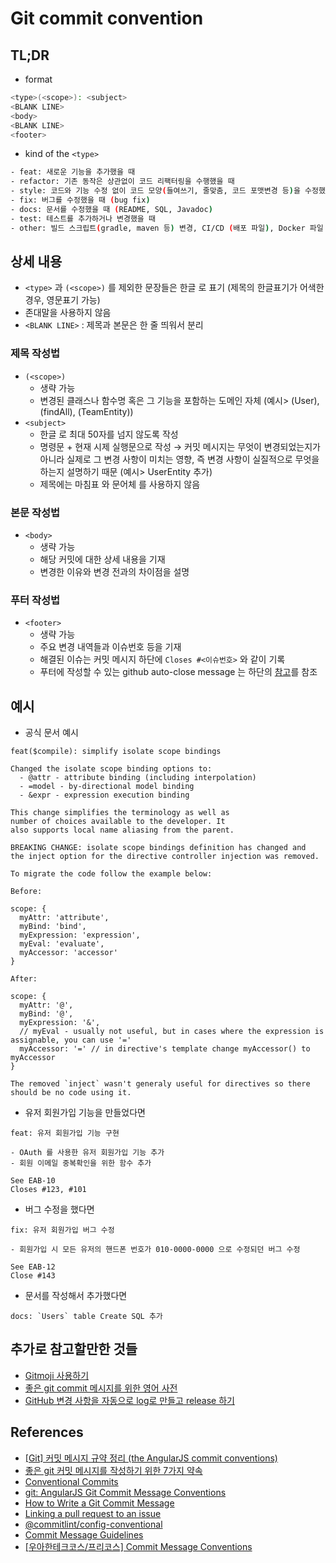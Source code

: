 # Git commit convention

## TL;DR

- format
``` sh
<type>(<scope>): <subject>
<BLANK LINE>
<body>
<BLANK LINE>
<footer>
```

- kind of the `<type>` 
``` sh
- feat: 새로운 기능을 추가했을 때
- refactor: 기존 동작은 상관없이 코드 리팩터링을 수행했을 때
- style: 코드와 기능 수정 없이 코드 모양(들여쓰기, 줄맞춤, 코드 포맷변경 등)을 수정했을 때
- fix: 버그를 수정했을 때 (bug fix)
- docs: 문서를 수정했을 때 (README, SQL, Javadoc)
- test: 테스트를 추가하거나 변경했을 때
- other: 빌드 스크립트(gradle, maven 등) 변경, CI/CD (배포 파일), Docker 파일 변경
``` 

## 상세 내용

- `<type>` 과 `(<scope>)` 를 제외한 문장들은 한글 로 표기 (제목의 한글표기가 어색한경우, 영문표기 가능) 
- 존대말을 사용하지 않음
- `<BLANK LINE>` : 제목과 본문은 한 줄 띄워서 분리

### 제목 작성법

- `(<scope>)`
  - 생략 가능
  - 변경된 클래스나 함수명 혹은 그 기능을 포함하는 도메인 자체 (예시> (User), (findAll), (TeamEntity)) 
- `<subject>`
  - 한글 로 최대 50자를 넘지 않도록 작성
  - 명령문 + 현재 시제 실행문으로 작성 → 커밋 메시지는 무엇이 변경되었는지가 아니라 실제로 그 변경 사항이 미치는 영향, 즉 변경 사항이 실질적으로 무엇을 하는지 설명하기 때문 (예시> UserEntity 추가) 
  - 제목에는 마침표 와 문어체 를 사용하지 않음

### 본문 작성법

- `<body>`
  - 생략 가능
  - 해당 커밋에 대한 상세 내용을 기재
  - 변경한 이유와 변경 전과의 차이점을 설명

### 푸터 작성법

- `<footer>`
  - 생략 가능
  - 주요 변경 내역들과 이슈번호 등을 기재
  - 해결된 이슈는 커밋 메시지 하단에 `Closes #<이슈번호>` 와 같이 기록
  - 푸터에 작성할 수 있는 github auto-close message 는 하단의 [참고](https://docs.github.com/en/issues/tracking-your-work-with-issues/linking-a-pull-request-to-an-issue)를 참조

## 예시

- 공식 문서 예시

```
feat($compile): simplify isolate scope bindings

Changed the isolate scope binding options to:
  - @attr - attribute binding (including interpolation)
  - =model - by-directional model binding
  - &expr - expression execution binding

This change simplifies the terminology as well as
number of choices available to the developer. It
also supports local name aliasing from the parent.

BREAKING CHANGE: isolate scope bindings definition has changed and
the inject option for the directive controller injection was removed.

To migrate the code follow the example below:

Before:

scope: {
  myAttr: 'attribute',
  myBind: 'bind',
  myExpression: 'expression',
  myEval: 'evaluate',
  myAccessor: 'accessor'
}

After:

scope: {
  myAttr: '@',
  myBind: '@',
  myExpression: '&',
  // myEval - usually not useful, but in cases where the expression is assignable, you can use '='
  myAccessor: '=' // in directive's template change myAccessor() to myAccessor
}

The removed `inject` wasn't generaly useful for directives so there should be no code using it.
```

- 유저 회원가입 기능을 만들었다면

```
feat: 유저 회원가입 기능 구현

- OAuth 를 사용한 유저 회원가입 기능 추가
- 회원 이메일 중복확인을 위한 함수 추가

See EAB-10
Closes #123, #101
```

- 버그 수정을 했다면

```
fix: 유저 회원가입 버그 수정

- 회원가입 시 모든 유저의 핸드폰 번호가 010-0000-0000 으로 수정되던 버그 수정

See EAB-12
Close #143
```

- 문서를 작성해서 추가했다면

```
docs: `Users` table Create SQL 추가
```

## 추가로 참고할만한 것들

- [Gitmoji 사용하기](https://treasurebear.tistory.com/70)
- [좋은 git commit 메시지를 위한 영어 사전](https://blog.ull.im/engineering/2019/03/10/logs-on-git.html)
- [GitHub 변경 사항을 자동으로 log로 만들고 release 하기](https://musma.github.io/2020/07/27/changelog.html)

## References
- [\[Git\] 커밋 메시지 규약 정리 (the AngularJS commit conventions)](https://velog.io/@outstandingboy/Git-%EC%BB%A4%EB%B0%8B-%EB%A9%94%EC%8B%9C%EC%A7%80-%EA%B7%9C%EC%95%BD-%EC%A0%95%EB%A6%AC-the-AngularJS-commit-conventions)
- [좋은 git 커밋 메시지를 작성하기 위한 7가지 약속](https://meetup.nhncloud.com/posts/106)
- [Conventional Commits](https://www.conventionalcommits.org/ko/v1.0.0/)
- [git: AngularJS Git Commit Message Conventions](http://dogfeet.github.io/articles/2013/angularjs-git-commit-message-conventions.html) 
- [How to Write a Git Commit Message](https://cbea.ms/git-commit/)
- [Linking a pull request to an issue](https://docs.github.com/en/issues/tracking-your-work-with-issues/linking-a-pull-request-to-an-issue) 
- [@commitlint/config-conventional](https://github.com/conventional-changelog/commitlint/tree/master/%40commitlint/config-conventional) 
- [Commit Message Guidelines](https://github.com/angular/angular/blob/22b96b9/CONTRIBUTING.md#-commit-message-guidelines) 
- [\[우아한테크코스/프리코스\] Commit Message Conventions](https://programmer-ririhan.tistory.com/335)

